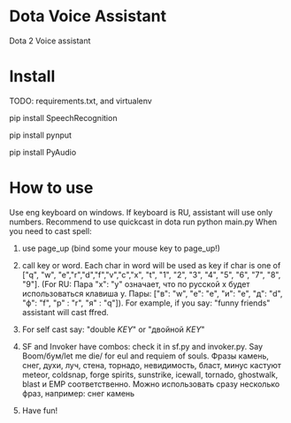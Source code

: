 # Dota Voice Assistant
Dota 2 Voice assistant 

# Install
TODO: requirements.txt, and virtualenv

pip install SpeechRecognition

pip install pynput

pip install PyAudio

# How to use
Use eng keyboard on windows. If keyboard is RU, assistant will use only numbers. Recommend to use quickcast in dota
run python main.py
When you need to cast spell:
1) use page_up (bind some your mouse key to page_up!)

2) call key or word. Each char in word will be used as key if char is one of ["q", "w", "e","r","d","f","v","c","x", "t", "1", "2", "3", "4", "5", "6", "7", "8", "9"]. 
(For RU: Пара "x": "y" означает, что по русской x будет использоваться клавиша y. Пары: ["в": "w", "е": "e", "и": "e", "д": "d", "ф": "f", "р" : "r", "я" : "q"]).
For example, if you say: "funny friends" assistant will cast ffred.

3) For self cast say: "double *KEY*" or "двойной *KEY*"

4) SF and Invoker have combos: check it in sf.py and invoker.py. Say Boom/бум/let me die/ for eul and requiem of souls. Фразы камень, снег, духи, луч, стена, торнадо, невидимость, бласт, минус кастуют meteor, coldsnap, forge spirits, sunstrike, icewall, tornado, ghostwalk, blast и EMP соответственно.
Можно использовать сразу несколько фраз, например: снег камень

5) Have fun!
